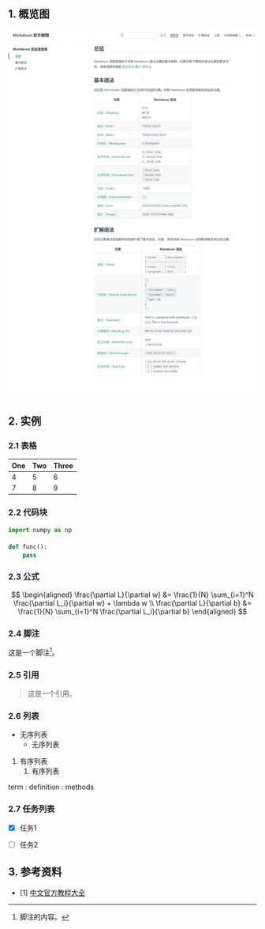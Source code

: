 ## 1. 概览图
![概览图](./markdown_cheatsheet.jpeg)

## 2. 实例

### 2.1 表格
| One | Two | Three |
|---|---|---|
| 4 | 5 | 6 |
| 7 | 8 | 9 |


### 2.2 代码块
```python
import numpy as np

def func():
    pass
```

### 2.3 公式
$$
\begin{aligned}
\frac{\partial L}{\partial w} &= \frac{1}{N} \sum_{i=1}^N \frac{\partial L_i}{\partial w} + \lambda w \\
\frac{\partial L}{\partial b} &= \frac{1}{N} \sum_{i=1}^N \frac{\partial L_i}{\partial b}
\end{aligned}
$$

### 2.4 脚注
这是一个脚注[^1]。

[^1]: 脚注的内容。

### 2.5 引用
> 这是一个引用。

### 2.6 列表
- 无序列表
  - 无序列表

1. 有序列表
   1. 有序列表
   
term
: definition
: methods

### 2.7 任务列表
- [x] 任务1
- [ ] 任务2


## 3. 参考资料
- [1] [中文官方教程大全](https://markdown.com.cn/basic-syntax/)